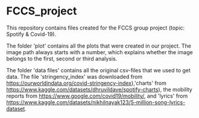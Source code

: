 # FCCS_project
This repository contains files created for the FCCS group project (topic: Spotify &amp; Covid-19).

The folder 'plot' contains all the plots that were created in our project. The image path always starts with a number, which explains whether the image belongs to the first, second or third analysis.

The folder 'data files' contains all the original csv-files that we used to get data. The file 'stringency_index' was downloaded from https://ourworldindata.org/covid-stringency-index),'charts' from https://www.kaggle.com/datasets/dhruvildave/spotify-charts), the mobility reports from https://www.google.com/covid19/mobility/, and 'lyrics' from https://www.kaggle.com/datasets/nikhilnayak123/5-million-song-lyrics-dataset.
